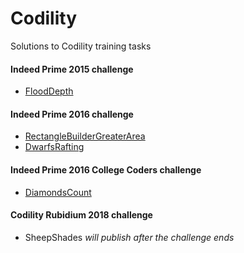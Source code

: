 # Codility
Solutions to Codility training tasks

#### Indeed Prime 2015 challenge

- [FloodDepth](solutions/flood_depth.rb)

#### Indeed Prime 2016 challenge

- [RectangleBuilderGreaterArea](solutions/rectangle_builder.rb)
- [DwarfsRafting](solutions/dwarves_rafting.rb)

#### Indeed Prime 2016 College Coders challenge
- [DiamondsCount](solutions/diamonds_count.rb)

#### Codility Rubidium 2018 challenge
- SheepShades _will publish after the challenge ends_
